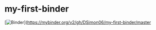 # my-first-binder
[![Binder](https://mybinder.org/badge_logo.svg)](https://mybinder.org/v2/gh/DSimon06/my-first-binder/master
